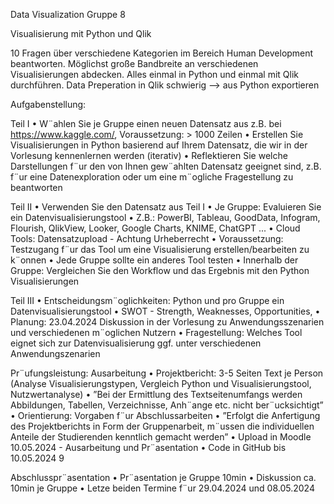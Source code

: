 Data Visualization
Gruppe 8

Visualisierung mit Python und Qlik

10 Fragen über verschiedene Kategorien im Bereich Human Development beantworten.
Möglichst große Bandbreite an verschiedenen Visualisierungen abdecken.
Alles einmal in Python und einmal mit Qlik durchführen.
Data Preperation in Qlik schwierig --> aus Python exportieren


Aufgabenstellung:

Teil I
• W¨ahlen Sie je Gruppe einen neuen Datensatz aus z.B. bei
https://www.kaggle.com/, Voraussetzung: > 1000 Zeilen
• Erstellen Sie Visualisierungen in Python basierend auf Ihrem
Datensatz, die wir in der Vorlesung kennenlernen werden
(iterativ)
• Reflektieren Sie welche Darstellungen f¨ur den von Ihnen
gew¨ahlten Datensatz geeignet sind, z.B. f¨ur eine
Datenexploration oder um eine m¨ogliche Fragestellung zu
beantworten


Teil II
• Verwenden Sie den Datensatz aus Teil I
• Je Gruppe: Evaluieren Sie ein Datenvisualisierungstool
• Z.B.: PowerBI, Tableau, GoodData, Infogram, Flourish,
QlikView, Looker, Google Charts, KNIME, ChatGPT ...
• Cloud Tools: Datensatzupload - Achtung Urheberrecht
• Voraussetzung: Testzugang f¨ur das Tool um eine
Visualisierung erstellen/bearbeiten zu k¨onnen
• Jede Gruppe sollte ein anderes Tool testen
• Innerhalb der Gruppe: Vergleichen Sie den Workflow und das
Ergebnis mit den Python Visualisierungen

Teil III
• Entscheidungsm¨oglichkeiten: Python und pro Gruppe ein
Datenvisualisierungstool
• SWOT - Strength, Weaknesses, Opportunities,
• Planung: 23.04.2024 Diskussion in der Vorlesung zu
Anwendungsszenarien und verschiedenen m¨oglichen Nutzern
• Fragestellung: Welches Tool eignet sich zur
Datenvisualisierung ggf. unter verschiedenen
Anwendungszenarien

Pr¨ufungsleistung: Ausarbeitung
• Projektbericht: 3-5 Seiten Text je Person (Analyse
Visualisierungstypen, Vergleich Python und
Visualisierungstool, Nutzwertanalyse)
• ”Bei der Ermittlung des Textseitenumfangs werden
Abbildungen, Tabellen, Verzeichnisse, Anh¨ange etc. nicht
ber¨ucksichtigt”
• Orientierung: Vorgaben f¨ur Abschlussarbeiten
• ”Erfolgt die Anfertigung des Projektberichts in Form der
Gruppenarbeit, m¨ussen die individuellen Anteile der
Studierenden kenntlich gemacht werden”
• Upload in Moodle 10.05.2024 - Ausarbeitung und
Pr¨asentation
• Code in GitHub bis 10.05.2024
9


Abschlusspr¨asentation
• Pr¨asentation je Gruppe 10min
• Diskussion ca. 10min je Gruppe
• Letze beiden Termine f¨ur 29.04.2024 und 08.05.2024

